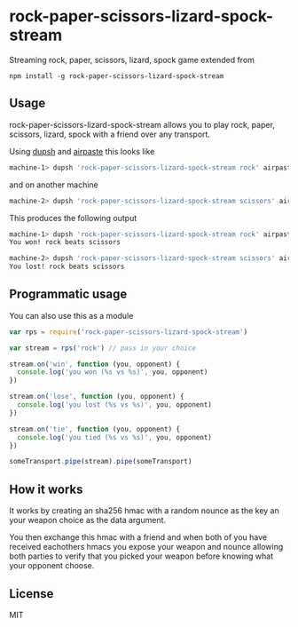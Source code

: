 # rock-paper-scissors-lizard-spock-stream

Streaming rock, paper, scissors, lizard, spock game extended from

```
npm install -g rock-paper-scissors-lizard-spock-stream
```

## Usage

rock-paper-scissors-lizard-spock-stream allows you to play rock, paper, scissors, lizard, spock with a friend over any transport.

Using [dupsh](https://github.com/substack/dupsh) and [airpaste](https://github.com/mafintosh/airpaste) this looks like

``` sh
machine-1> dupsh 'rock-paper-scissors-lizard-spock-stream rock' airpaste
```

and on another machine

``` sh
machine-2> dupsh 'rock-paper-scissors-lizard-spock-stream scissors' airpaste
```

This produces the following output

``` sh
machine-1> dupsh 'rock-paper-scissors-lizard-spock-stream rock' airpaste
You won! rock beats scissors
```

``` sh
machine-2> dupsh 'rock-paper-scissors-lizard-spock-stream scissors' airpaste
You lost! rock beats scissors
```

## Programmatic usage

You can also use this as a module

``` js
var rps = require('rock-paper-scissors-lizard-spock-stream')

var stream = rps('rock') // pass in your choice

stream.on('win', function (you, opponent) {
  console.log('you won (%s vs %s)', you, opponent)
})

stream.on('lose', function (you, opponent) {
  console.log('you lost (%s vs %s)', you, opponent)
})

stream.on('tie', function (you, opponent) {
  console.log('you tied (%s vs %s)', you, opponent)
})

someTransport.pipe(stream).pipe(someTransport)
```

## How it works

It works by creating an sha256 hmac with a random nounce as the key an your
weapon choice as the data argument.

You then exchange this hmac with a friend and when both of you have received eachothers
hmacs you expose your weapon and nounce allowing both parties to verify that you picked
your weapon before knowing what your opponent choose.

## License

MIT
